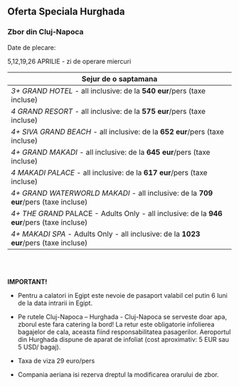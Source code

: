 ## Oferta Speciala Hurghada

### Zbor din Cluj-Napoca
Date de plecare:

5,12,19,26 APRILIE - zi de operare miercuri

| Sejur de o saptamana                                                                    |
| --------------------------------------------------------------------------------------- |
| *3+ GRAND HOTEL* - all inclusive: de la **540 eur**/pers (taxe incluse)                  |
| *4 GRAND RESORT* - all inclusive: de la **575 eur**/pers (taxe incluse)                    |
| *4+ SIVA GRAND BEACH* - all inclusive: de la **652 eur**/pers (taxe incluse)               |
| *4+ GRAND MAKADI* - all inclusive: de la **645 eur**/pers (taxe incluse)                   |
| *4 MAKADI PALACE* - all inclusive: de la **617 eur**/pers (taxe incluse)                   |
| *4+ GRAND WATERWORLD MAKADI* - all inclusive: de la **709 eur**/pers (taxe incluse)        |
| *4+ THE GRAND* PALACE - Adults Only - all inclusive: de la **946 eur**/pers (taxe incluse) |
| *4+ MAKADI SPA* - Adults Only - all inclusive: de la **1023 eur**/pers (taxe incluse)      |


<br/>
<br/>

**IMPORTANT!**

- Pentru a calatori in Egipt este nevoie de pasaport valabil cel putin 6 luni de la data intrarii in Egipt.
  
- Pe rutele Cluj-Napoca – Hurghada - Cluj-Napoca se serveste doar apa, zborul este fara catering la bord! La retur este obligatorie infolierea bagajelor de cala, aceasta fiind responsabilitatea pasagerilor. Aeroportul din Hurghada dispune de aparat de infoliat (cost aproximativ: 5 EUR sau 5 USD/ bagaj).
  
- Taxa de viza 29 euro/pers 
  
- Compania aeriana isi rezerva dreptul la modificarea orarului de zbor. 
